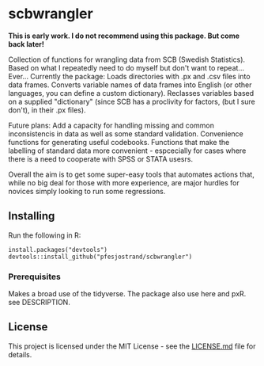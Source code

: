 # scbwrangler

**This is early work. I do not recommend using this package. But come back later!** 

Collection of functions for wrangling data from SCB (Swedish Statistics). Based on what I repeatedly  need to do myself but don't want to repeat... Ever... Currently the package: Loads directories with .px and .csv files into data frames. Converts variable names of data frames into English (or other languages, you can define a custom dictionary). Reclasses variables based on a supplied "dictionary" (since SCB has a proclivity for factors, (but I sure don't), in their .px files). 

Future plans: Add a capacity for handling missing and common inconsistencis in data as well as some standard validation. Convenience functions for generating useful codebooks. Functions that make the labelling of standard data more convenient - espcecially for cases where there is a need to cooperate with SPSS or STATA usesrs. 

Overall the aim is to get some super-easy tools that automates actions that, while no big deal for those with more experience, are major hurdles for novices simply looking to run some regressions. 
    
## Installing

Run the following in R:
```
install.packages("devtools")
devtools::install_github("pfesjostrand/scbwrangler")
```

### Prerequisites

Makes a broad use of the tidyverse. The package also use here and pxR. see DESCRIPTION.

## License

This project is licensed under the MIT License - see the [LICENSE.md](LICENSE.md) file for details. 


